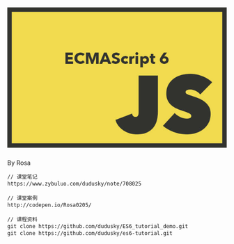 # ![](/assets/1504317-805392e6d4ad6f43.jpg)
By Rosa
```
// 课堂笔记
https://www.zybuluo.com/dudusky/note/708025

// 课堂案例
http://codepen.io/Rosa0205/

// 课程资料
git clone https://github.com/dudusky/ES6_tutorial_demo.git
git clone https://github.com/dudusky/es6-tutorial.git
```

